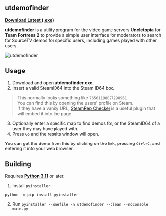 ## utdemofinder

**[Download Latest (.exe)](https://github.com/jack-avery/utdemofinder/releases/latest/download/utdemofinder.exe)**

**utdemofinder** is a utility program for the video game servers **Uncletopia** for **Team Fortress 2** to provide a simple user interface for moderators to search for SourceTV demos for specific users, including games played with other users.

![utdemofinder](https://cdn.discordapp.com/attachments/989252507102511124/1084584578871730317/image.png)

## Usage
1. Download and open **utdemofinder.exe**.
2. Insert a valid SteamID64 into the Steam ID64 box.
> This normally looks something like `76561198027298961`<br/>
> You can find this by opening the users' profile on Steam.<br/>
> If they have a vanity URL, [SteamRep Checker](https://addons.mozilla.org/en-CA/firefox/addon/steamrep-checker/) is a useful plugin that will embed it into the page.
3. Optionally enter a specific map to find demos for, or the SteamID64 of a user they may have played with.
3. Press `Go` and the results window will open.

You can get the demo from this by clicking on the link, pressing `Ctrl+C`, and entering it into your web browser.

## Building
Requires **[Python 3.11](https://www.python.org/downloads/)** or later.

1. Install `pyinstaller`
```
python -m pip install pyinstaller
```
2. Run `pyinstaller --onefile -n utdemofinder --clean --noconsole main.py`
